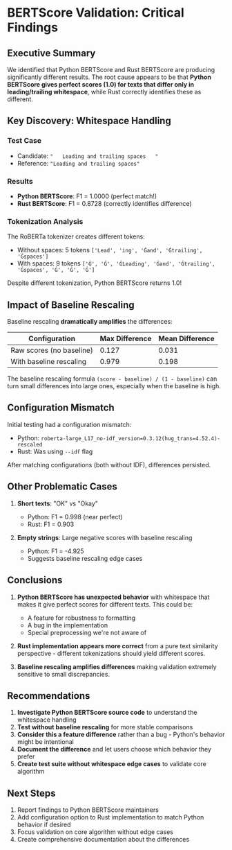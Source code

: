 # BERTScore Validation: Critical Findings

## Executive Summary

We identified that Python BERTScore and Rust BERTScore are producing significantly different results. The root cause appears to be that **Python BERTScore gives perfect scores (1.0) for texts that differ only in leading/trailing whitespace**, while Rust correctly identifies these as different.

## Key Discovery: Whitespace Handling

### Test Case
- Candidate: `"   Leading and trailing spaces   "`
- Reference: `"Leading and trailing spaces"`

### Results
- **Python BERTScore**: F1 = 1.0000 (perfect match!)
- **Rust BERTScore**: F1 = 0.8728 (correctly identifies difference)

### Tokenization Analysis
The RoBERTa tokenizer creates different tokens:
- Without spaces: 5 tokens `['Lead', 'ing', 'Ġand', 'Ġtrailing', 'Ġspaces']`
- With spaces: 9 tokens `['Ġ', 'Ġ', 'ĠLeading', 'Ġand', 'Ġtrailing', 'Ġspaces', 'Ġ', 'Ġ', 'Ġ']`

Despite different tokenization, Python BERTScore returns 1.0!

## Impact of Baseline Rescaling

Baseline rescaling **dramatically amplifies** the differences:

| Configuration | Max Difference | Mean Difference |
|--------------|----------------|-----------------|
| Raw scores (no baseline) | 0.127 | 0.031 |
| With baseline rescaling | 0.979 | 0.198 |

The baseline rescaling formula `(score - baseline) / (1 - baseline)` can turn small differences into large ones, especially when the baseline is high.

## Configuration Mismatch

Initial testing had a configuration mismatch:
- Python: `roberta-large_L17_no-idf_version=0.3.12(hug_trans=4.52.4)-rescaled`
- Rust: Was using `--idf` flag

After matching configurations (both without IDF), differences persisted.

## Other Problematic Cases

1. **Short texts**: "OK" vs "Okay" 
   - Python: F1 = 0.998 (near perfect)
   - Rust: F1 = 0.903

2. **Empty strings**: Large negative scores with baseline rescaling
   - Python: F1 = -4.925
   - Suggests baseline rescaling edge cases

## Conclusions

1. **Python BERTScore has unexpected behavior** with whitespace that makes it give perfect scores for different texts. This could be:
   - A feature for robustness to formatting
   - A bug in the implementation
   - Special preprocessing we're not aware of

2. **Rust implementation appears more correct** from a pure text similarity perspective - different tokenizations should yield different scores.

3. **Baseline rescaling amplifies differences** making validation extremely sensitive to small discrepancies.

## Recommendations

1. **Investigate Python BERTScore source code** to understand the whitespace handling
2. **Test without baseline rescaling** for more stable comparisons
3. **Consider this a feature difference** rather than a bug - Python's behavior might be intentional
4. **Document the difference** and let users choose which behavior they prefer
5. **Create test suite without whitespace edge cases** to validate core algorithm

## Next Steps

1. Report findings to Python BERTScore maintainers
2. Add configuration option to Rust implementation to match Python behavior if desired
3. Focus validation on core algorithm without edge cases
4. Create comprehensive documentation about the differences